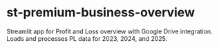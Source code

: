 # st-premium-business-overview
Streamlit app for Profit and Loss overview with Google Drive integration. Loads and processes PL data for 2023, 2024, and 2025.
